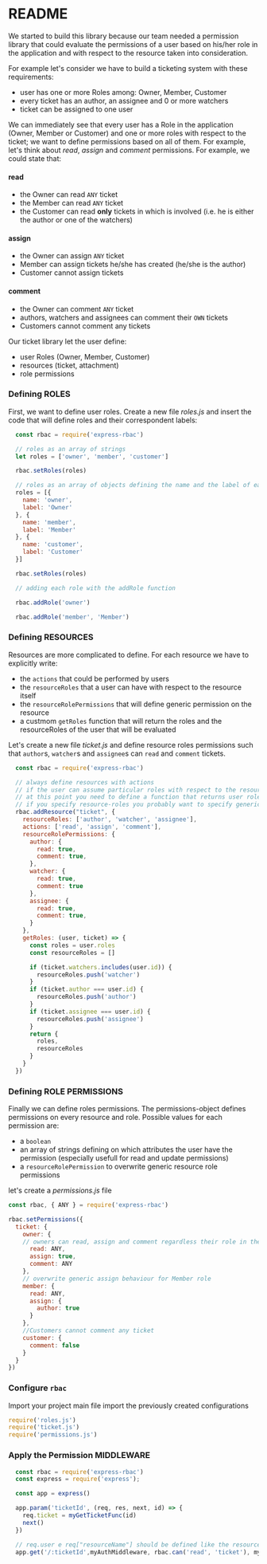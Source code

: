 # README
We started to build this library because our team needed a permission library that could evaluate the permissions of a user based on his/her role in the application and with respect to the resource taken into consideration.

For example let's consider we have to build a ticketing system with these requirements:
  - user has one or more Roles among: Owner, Member, Customer
  - every ticket has an author, an assignee and 0 or more watchers
  - ticket can be assigned to one user

We can immediately see that every user has a Role in the application (Owner, Member or Customer) and one or more roles with respect to the ticket; we want to define permissions based on all of them.
For example, let's think about *read*, *assign* and *comment* permissions. For example, we could state that:

#### read
  - the Owner can read `ANY` ticket
  - the Member can read  `ANY` ticket
  - the Customer can read **only**  tickets in which is involved (i.e. he is either the author or one of the watchers)

#### assign
  - the Owner can assign `ANY` ticket
  - Member can assign tickets he/she has created (he/she is the author)
  - Customer cannot assign tickets

#### comment
  - the Owner can comment `ANY` ticket
  - authors, watchers and assignees can comment their `OWN` tickets
  - Customers cannot comment any tickets

Our ticket library let the user define:
  - user Roles (Owner, Member, Customer)
  - resources (ticket, attachment)
  - role permissions

### Defining **ROLES**
First, we want to define user roles. Create a new file *roles.js* and insert the code that will define roles and their correspondent labels:

```js
  const rbac = require('express-rbac')

  // roles as an array of strings
  let roles = ['owner', 'member', 'customer']

  rbac.setRoles(roles)

  // roles as an array of objects defining the name and the label of each one
  roles = [{
    name: 'owner',
    label: 'Owner'
  }, {
    name: 'member',
    label: 'Member'
  }, {
    name: 'customer',
    label: 'Customer'
  }]

  rbac.setRoles(roles)

  // adding each role with the addRole function

  rbac.addRole('owner')

  rbac.addRole('member', 'Member')

```

### Defining **RESOURCES**
Resources are more complicated to define.
For each resource we have to explicitly write:
- the `actions` that could be performed by users
- the `resourceRoles` that a user can have with respect to the resource itself
- the `resourceRolePermissions` that will define generic permission on the resource
- a custmom `getRoles` function that will return the roles and the resourceRoles of the user that will be evaluated

Let's create a new file *ticket.js* and define resource roles permissions such that `author`s, `watcher`s and `assignee`s can `read` and `comment` tickets.

```js
  const rbac = require('express-rbac')

  // always define resources with actions
  // if the user can assume particular roles with respect to the resource you have to specify resource-roles
  // at this point you need to define a function that returns user roles and user resource-roles
  // if you specify resource-roles you probably want to specify generic resource-role permissions for every action
  rbac.addResource("ticket", {
    resourceRoles: ['author', 'watcher', 'assignee'],
    actions: ['read', 'assign', 'comment'],
    resourceRolePermissions: {
      author: {
        read: true,
        comment: true,
      },
      watcher: {
        read: true,
        comment: true
      },
      assignee: {
        read: true,
        comment: true,
      }
    },
    getRoles: (user, ticket) => {
      const roles = user.roles
      const resourceRoles = []

      if (ticket.watchers.includes(user.id)) {
        resourceRoles.push('watcher')
      }
      if (ticket.author === user.id) {
        resourceRoles.push('author')
      }
      if (ticket.assignee === user.id) {
        resourceRoles.push('assignee')
      }
      return {
        roles,
        resourceRoles
      }
    }
  })
```
### Defining **ROLE PERMISSIONS**
Finally we can define roles permissions. The permissions-object defines permissions on every resource and role.
Possible values for each permission are:
- a `boolean`
- an array of strings defining on which attributes the user have the permission (especially usefull for read and update permissions)
- a `resourceRolePermission` to overwrite generic resource role permissions

let's create a *permissions.js* file
```js
const rbac, { ANY } = require('express-rbac')

rbac.setPermissions({
  ticket: {
    owner: {
    // owners can read, assign and comment regardless their role in the ticket
      read: ANY,
      assign: true,
      comment: ANY
    },
    // overwrite generic assign behaviour for Member role
    member: {
      read: ANY,
      assign: {
        author: true
      }
    },
    //Customers cannot comment any ticket
    customer: {
      comment: false
    }
  }
})
```

### Configure `rbac`
Import your project main file import the previously created configurations
```js
require('roles.js')
require('ticket.js')
require('permissions.js')
```

### Apply the Permission **MIDDLEWARE**
```js
  const rbac = require('express-rbac')
  const express = require('express');

  const app = express()

  app.param('ticketId', (req, res, next, id) => {
    req.ticket = myGetTicketFunc(id)
    next()
  })

  // req.user e req["resourceName"] should be defined like the resource we want to test permissions on
  app.get('/:ticketId',myAuthMiddleware, rbac.can('read', 'ticket'), myGetTicketController)
```
